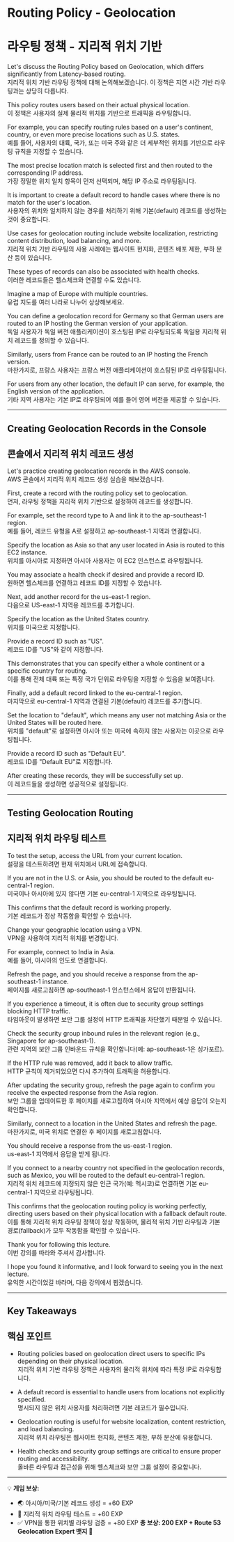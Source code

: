 # Routing Policy - Geolocation  
# 라우팅 정책 - 지리적 위치 기반  

Let's discuss the Routing Policy based on Geolocation, which differs significantly from Latency-based routing.  
지리적 위치 기반 라우팅 정책에 대해 논의해보겠습니다. 이 정책은 지연 시간 기반 라우팅과는 상당히 다릅니다.  

This policy routes users based on their actual physical location.  
이 정책은 사용자의 실제 물리적 위치를 기반으로 트래픽을 라우팅합니다.  

For example, you can specify routing rules based on a user's continent, country, or even more precise locations such as U.S. states.  
예를 들어, 사용자의 대륙, 국가, 또는 미국 주와 같은 더 세부적인 위치를 기반으로 라우팅 규칙을 지정할 수 있습니다.  

The most precise location match is selected first and then routed to the corresponding IP address.  
가장 정밀한 위치 일치 항목이 먼저 선택되며, 해당 IP 주소로 라우팅됩니다.  

It is important to create a default record to handle cases where there is no match for the user's location.  
사용자의 위치와 일치하지 않는 경우를 처리하기 위해 기본(default) 레코드를 생성하는 것이 중요합니다.  

Use cases for geolocation routing include website localization, restricting content distribution, load balancing, and more.  
지리적 위치 기반 라우팅의 사용 사례에는 웹사이트 현지화, 콘텐츠 배포 제한, 부하 분산 등이 있습니다.  

These types of records can also be associated with health checks.  
이러한 레코드들은 헬스체크와 연결할 수도 있습니다.  

Imagine a map of Europe with multiple countries.  
유럽 지도를 여러 나라로 나누어 상상해보세요.  

You can define a geolocation record for Germany so that German users are routed to an IP hosting the German version of your application.  
독일 사용자가 독일 버전 애플리케이션이 호스팅된 IP로 라우팅되도록 독일용 지리적 위치 레코드를 정의할 수 있습니다.  

Similarly, users from France can be routed to an IP hosting the French version.  
마찬가지로, 프랑스 사용자는 프랑스 버전 애플리케이션이 호스팅된 IP로 라우팅됩니다.  

For users from any other location, the default IP can serve, for example, the English version of the application.  
기타 지역 사용자는 기본 IP로 라우팅되어 예를 들어 영어 버전을 제공할 수 있습니다.  

---

## Creating Geolocation Records in the Console  
## 콘솔에서 지리적 위치 레코드 생성  

Let's practice creating geolocation records in the AWS console.  
AWS 콘솔에서 지리적 위치 레코드 생성 실습을 해보겠습니다.  

First, create a record with the routing policy set to geolocation.  
먼저, 라우팅 정책을 지리적 위치 기반으로 설정하여 레코드를 생성합니다.  

For example, set the record type to A and link it to the ap-southeast-1 region.  
예를 들어, 레코드 유형을 A로 설정하고 ap-southeast-1 지역과 연결합니다.  

Specify the location as Asia so that any user located in Asia is routed to this EC2 instance.  
위치를 아시아로 지정하면 아시아 사용자는 이 EC2 인스턴스로 라우팅됩니다.  

You may associate a health check if desired and provide a record ID.  
원하면 헬스체크를 연결하고 레코드 ID를 지정할 수 있습니다.  

Next, add another record for the us-east-1 region.  
다음으로 US-east-1 지역용 레코드를 추가합니다.  

Specify the location as the United States country.  
위치를 미국으로 지정합니다.  

Provide a record ID such as "US".  
레코드 ID를 "US"와 같이 지정합니다.  

This demonstrates that you can specify either a whole continent or a specific country for routing.  
이를 통해 전체 대륙 또는 특정 국가 단위로 라우팅을 지정할 수 있음을 보여줍니다.  

Finally, add a default record linked to the eu-central-1 region.  
마지막으로 eu-central-1 지역과 연결된 기본(default) 레코드를 추가합니다.  

Set the location to "default", which means any user not matching Asia or the United States will be routed here.  
위치를 "default"로 설정하면 아시아 또는 미국에 속하지 않는 사용자는 이곳으로 라우팅됩니다.  

Provide a record ID such as "Default EU".  
레코드 ID를 "Default EU"로 지정합니다.  

After creating these records, they will be successfully set up.  
이 레코드들을 생성하면 성공적으로 설정됩니다.  

---

## Testing Geolocation Routing  
## 지리적 위치 라우팅 테스트  

To test the setup, access the URL from your current location.  
설정을 테스트하려면 현재 위치에서 URL에 접속합니다.  

If you are not in the U.S. or Asia, you should be routed to the default eu-central-1 region.  
미국이나 아시아에 있지 않다면 기본 eu-central-1 지역으로 라우팅됩니다.  

This confirms that the default record is working properly.  
기본 레코드가 정상 작동함을 확인할 수 있습니다.  

Change your geographic location using a VPN.  
VPN을 사용하여 지리적 위치를 변경합니다.  

For example, connect to India in Asia.  
예를 들어, 아시아의 인도로 연결합니다.  

Refresh the page, and you should receive a response from the ap-southeast-1 instance.  
페이지를 새로고침하면 ap-southeast-1 인스턴스에서 응답이 반환됩니다.  

If you experience a timeout, it is often due to security group settings blocking HTTP traffic.  
타임아웃이 발생하면 보안 그룹 설정이 HTTP 트래픽을 차단했기 때문일 수 있습니다.  

Check the security group inbound rules in the relevant region (e.g., Singapore for ap-southeast-1).  
관련 지역의 보안 그룹 인바운드 규칙을 확인합니다(예: ap-southeast-1은 싱가포르).  

If the HTTP rule was removed, add it back to allow traffic.  
HTTP 규칙이 제거되었으면 다시 추가하여 트래픽을 허용합니다.  

After updating the security group, refresh the page again to confirm you receive the expected response from the Asia region.  
보안 그룹을 업데이트한 후 페이지를 새로고침하여 아시아 지역에서 예상 응답이 오는지 확인합니다.  

Similarly, connect to a location in the United States and refresh the page.  
마찬가지로, 미국 위치로 연결한 후 페이지를 새로고침합니다.  

You should receive a response from the us-east-1 region.  
us-east-1 지역에서 응답을 받게 됩니다.  

If you connect to a nearby country not specified in the geolocation records, such as Mexico, you will be routed to the default eu-central-1 region.  
지리적 위치 레코드에 지정되지 않은 인근 국가(예: 멕시코)로 연결하면 기본 eu-central-1 지역으로 라우팅됩니다.  

This confirms that the geolocation routing policy is working perfectly, directing users based on their physical location with a fallback default route.  
이를 통해 지리적 위치 라우팅 정책이 정상 작동하며, 물리적 위치 기반 라우팅과 기본 경로(fallback)가 모두 작동함을 확인할 수 있습니다.  

Thank you for following this lecture.  
이번 강의를 따라와 주셔서 감사합니다.  

I hope you found it informative, and I look forward to seeing you in the next lecture.  
유익한 시간이었길 바라며, 다음 강의에서 뵙겠습니다.  

---

## Key Takeaways  
## 핵심 포인트  

- Routing policies based on geolocation direct users to specific IPs depending on their physical location.  
  지리적 위치 기반 라우팅 정책은 사용자의 물리적 위치에 따라 특정 IP로 라우팅합니다.  

- A default record is essential to handle users from locations not explicitly specified.  
  명시되지 않은 위치 사용자를 처리하려면 기본 레코드가 필수입니다.  

- Geolocation routing is useful for website localization, content restriction, and load balancing.  
  지리적 위치 라우팅은 웹사이트 현지화, 콘텐츠 제한, 부하 분산에 유용합니다.  

- Health checks and security group settings are critical to ensure proper routing and accessibility.  
  올바른 라우팅과 접근성을 위해 헬스체크와 보안 그룹 설정이 중요합니다.  

---

💡 **게임 보상:**

* 🌏 아시아/미국/기본 레코드 생성 = +60 EXP
* 🔄 지리적 위치 라우팅 테스트 = +60 EXP
* ✅ VPN을 통한 위치별 라우팅 검증 = +80 EXP
  **총 보상: 200 EXP + Route 53 Geolocation Expert 뱃지 🏅**

